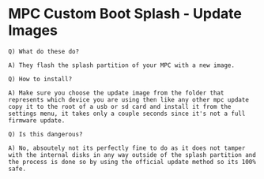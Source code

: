 
# MPC Custom Boot Splash - Update Images

    Q) What do these do?

    A) They flash the splash partition of your MPC with a new image.

    Q) How to install?

    A) Make sure you choose the update image from the folder that represents which device you are using then like any other mpc update copy it to the root of a usb or sd card and install it from the settings menu, it takes only a couple seconds since it's not a full firmware update.

    Q) Is this dangerous? 

    A) No, absoutely not its perfectly fine to do as it does not tamper with the internal disks in any way outside of the splash partition and the process is done so by using the official update method so its 100% safe.

